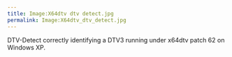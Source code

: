 ```yaml
---
title: Image:X64dtv dtv detect.jpg
permalink: Image:X64dtv_dtv_detect.jpg
---
```


DTV-Detect correctly identifying a DTV3 running under x64dtv patch 62 on
Windows XP.
